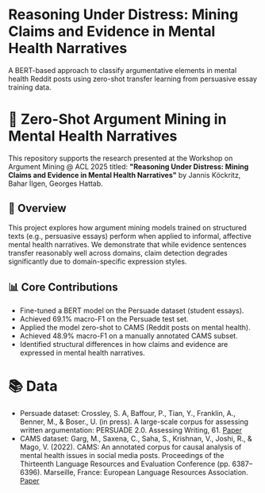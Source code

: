 # Reasoning Under Distress: Mining Claims and Evidence in Mental Health Narratives
A BERT-based approach to classify argumentative elements in mental health Reddit posts using zero-shot transfer learning from persuasive essay training data.

# 🧠 Zero-Shot Argument Mining in Mental Health Narratives

This repository supports the research presented at the Workshop on Argument Mining @ ACL 2025 titled:
**"Reasoning Under Distress: Mining Claims and Evidence in Mental Health Narratives"**  by Jannis Köckritz, Bahar İlgen, Georges Hattab.

## 📝 Overview

This project explores how argument mining models trained on structured texts (e.g., persuasive essays) perform when applied to informal, affective mental health narratives. We demonstrate that while evidence sentences transfer reasonably well across domains, claim detection degrades significantly due to domain-specific expression styles.

## 📊 Core Contributions

- Fine-tuned a BERT model on the Persuade dataset (student essays).
- Achieved 69.1% macro-F1 on the Persuade test set.
- Applied the model zero-shot to CAMS (Reddit posts on mental health).
- Achieved 48.9% macro-F1 on a manually annotated CAMS subset.
- Identified structural differences in how claims and evidence are expressed in mental health narratives.

# 📚 Data

- Persuade dataset: Crossley, S. A, Baffour, P., Tian, Y., Franklin, A., Benner, M., & Boser., U. (in press). A large-scale corpus for assessing written argumentation: PERSUADE 2.0. Assessing Writing, 61.  [Paper](https://www.sciencedirect.com/science/article/pii/S1075293524000588)
- CAMS dataset: Garg, M., Saxena, C., Saha, S., Krishnan, V., Joshi, R., & Mago, V. (2022). CAMS: An annotated corpus for causal analysis of mental health issues in social media posts. Proceedings of the Thirteenth Language Resources and Evaluation Conference (pp. 6387–6396). Marseille, France: European Language Resources Association. [Paper](https://aclanthology.org/2022.lrec-1.686/)
